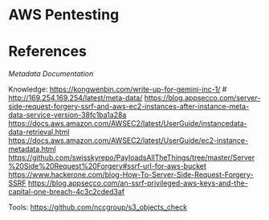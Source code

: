 <!---------------------------------------------------------------------------------
Copyright: (c) BLS OPS LLC.
This program is free software: you can redistribute it and/or modify
it under the terms of the GNU General Public License as published by
the Free Software Foundation, version 3.
This program is distributed in the hope that it will be useful,
but WITHOUT ANY WARRANTY; without even the implied warranty of
MERCHANTABILITY or FITNESS FOR A PARTICULAR PURPOSE. See the
GNU General Public License for more details.
You should have received a copy of the GNU General Public License
along with this program. If not, see <https://www.gnu.org/licenses/>.
--------------------------------------------------------------------------------->
# AWS Pentesting


# References

*Metadata Documentation*

Knowledge:
https://kongwenbin.com/write-up-for-gemini-inc-1/ # http://169.254.169.254/latest/meta-data/
https://blog.appsecco.com/server-side-request-forgery-ssrf-and-aws-ec2-instances-after-instance-meta-data-service-version-38fc1ba1a28a
https://docs.aws.amazon.com/AWSEC2/latest/UserGuide/instancedata-data-retrieval.html
https://docs.aws.amazon.com/AWSEC2/latest/UserGuide/ec2-instance-metadata.html
https://github.com/swisskyrepo/PayloadsAllTheThings/tree/master/Server%20Side%20Request%20Forgery#ssrf-url-for-aws-bucket
https://www.hackerone.com/blog-How-To-Server-Side-Request-Forgery-SSRF
https://blog.appsecco.com/an-ssrf-privileged-aws-keys-and-the-capital-one-breach-4c3c2cded3af


Tools:
https://github.com/nccgroup/s3_objects_check



